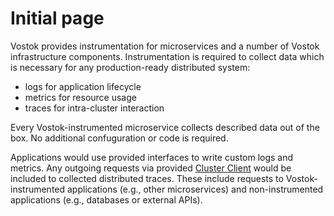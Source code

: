 # Initial page

Vostok provides instrumentation for microservices and a number of Vostok infrastructure components. Instrumentation is required to collect data which is necessary for any production-ready distributed system:

* logs for application lifecycle
* metrics for resource usage
* traces for intra-cluster interaction

Every Vostok-instrumented microservice collects described data out of the box. No additional confuguration or code is required.

Applications would use provided interfaces to write custom logs and metrics. Any outgoing requests via provided [Cluster Client](https://github.com/vostok/core/tree/master/Vostok.ClusterClient) would be included to collected distributed traces. These include requests to Vostok-instrumented applications \(e.g., other microservices\) and non-instrumented applications \(e.g., databases or external APIs\).

